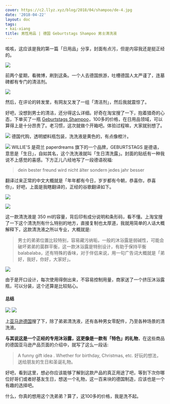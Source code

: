 ```yaml
---
cover: https://c2.llyz.xyz/blog/2018/04/shampoo/de-4.jpg
date: '2018-04-22'
layout: doc
tags:
- kai-xiang
title: 男性用品 | 德国 Geburtstags Shampoo 男士清洗液
---
```


咳咳，这应该是我的第一篇「日用品」分享，封面有点污，但是内容我还是挺正经的。

![](https://c2.llyz.xyz/blog/2018/04/shampoo/d2.jpg)

前两个星期，看微博，刷到这条。一个人去德国旅游，吐槽德国人太严谨了，连墓碑都有专门的清洁剂。

![](https://c2.llyz.xyz/blog/2018/04/shampoo/d3.jpg)

然后，在评论的转发里，有网友又发了一组「清洁剂」，然后我就震惊了。

好吧，没想到男士的清洁，还分得这么详细。好奇在淘宝搜了一下，抱着猎奇的心态，下单买了一瓶 [Geburtstags Shampoo](https://zuoluo.tv/geburtstags-shampoo)，100多的价格，在日用品领域，可以算得上是十分昂贵了。老习惯，这次就做个开箱吧。体验过程嘛，大家就别想了。

![](https://c2.llyz.xyz/blog/2018/04/shampoo/de-1.jpg) 德国代购，透明塑料瓶包装，洗洗液是黄色的，有点像橙汁。

![](https://c2.llyz.xyz/blog/2018/04/shampoo/de-2.jpg) WILLIE'S 是荷兰 paperdreams 旗下的一个品牌，GEBURTSTAGS 是德语，意思是「生日」，自如其名，这个洗洗液就叫「生日清洗露」。封面的贴纸有一种我说不上感觉的喜感。下方正儿八经地写了一段德语祝福:

> dein bester freund wird nicht älter sondern jedes jahr besser

翻译过来正常的中文大概就是「年年都有今日，岁岁都有今朝，恭喜你，恭喜你」，好吧，上面是我瞎翻译的，正经的谷歌翻译如下。

![](https://c2.llyz.xyz/blog/2018/04/shampoo/d4.jpg)

![](https://c2.llyz.xyz/blog/2018/04/shampoo/de-3.jpg)

这一款清洗液是 350 ml的容量，背后印有成分说明和条形码，看不懂。上淘宝搜了一下这个清洗剂有什么特别的地方，直接复制也太厚道，我就用简单的人话大概解释下，这款清洗液之所以专业，大概就是:

> 男士的弟弟位置比较特别，容易藏污纳垢，一般的沐浴露是弱碱性，可能会破坏弟弟的菌群平衡，这一款沐浴露是特别设计，有助于保持平衡balabalaba，还有特殊的香味，对于伴侣来说，用一句广告词大概就是「弟好，我好，你好，大家好」。

![](https://c2.llyz.xyz/blog/2018/04/shampoo/de-5.jpg)

由于是开口设计，每次使用得倒出来，不容易控制用量，商家送了一个挤压沐浴露瓶，可以分装，这个还算是比较贴心。

#### 总结

![](https://c2.llyz.xyz/blog/2018/04/shampoo/d5.jpg) ![](https://c2.llyz.xyz/blog/2018/04/shampoo/d6.jpg)

上[亚马逊德国](https://www.amazon.de/Udo-Schmidt-Eier-Shampoo-M%C3%A4nner-Geburtstag/dp/B009YT3FCI/ref=pd_sbs_121_9?_encoding=UTF8&pd_rd_i=B009YT3FCI&pd_rd_r=H9E6ENFH40RWADMK6CN7&pd_rd_w=kzIgr&pd_rd_wg=m6vkf&psc=1&refRID=H9E6ENFH40RWADMK6CN7)搜了下，除了弟弟清洗液，还有各种男女零配件，乃至各种场景的清洗液。

**与其说这是一个正经的专用沐浴露，这更像是一款有「特色」的礼物**，在这些商品的德国亚马逊产品页面的介绍中，就写了这么一段话:

> A funny gift idea . Whether for birthday, Christmas, etc. 好玩的想法，送给朋友的生日和圣诞礼物。

好吧，看到这里，想必你应该能够了解到这款产品的真正用途了吧，等到下次你哪位好哥们或者好基友生日，想送一个礼物，这一百来块的德国制造，应该也是一个有趣的选择吧。

什么，你真的想用这个洗弟弟？算了，这100多的价格，我是洗不起。
